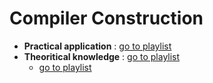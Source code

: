 # Compiler Construction

- **Practical application** : [go to playlist](https://www.youtube.com/playlist?list=PLRAdsfhKI4OWNOSfS7EUu5GRAVmze1t2y)
- **Theoritical knowledge** : [go to playlist](https://www.youtube.com/playlist?list=PLXj4XH7LcRfC9pGMWuM6UWE3V4YZ9TZzM)
	- [go to playlist](https://www.youtube.com/playlist?list=PLrjkTql3jnm-wW5XdvumCa1u9LjczipjA)